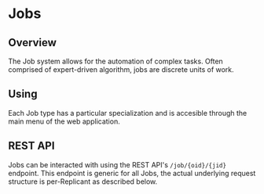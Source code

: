 # Jobs

## Overview
The Job system allows for the automation of complex tasks. Often comprised of expert-driven algorithm, jobs are discrete units of work.

## Using
Each Job type has a particular specialization and is accesible through the main menu of the web application.

## REST API
Jobs can be interacted with using the REST API's `/job/{oid}/{jid}` endpoint. This endpoint is generic for all Jobs, the actual underlying request
structure is per-Replicant as described below.


